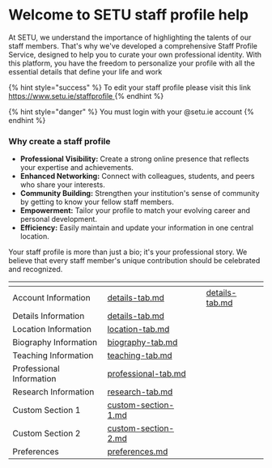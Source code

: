 # Welcome to SETU staff profile help

At SETU, we understand the importance of highlighting the talents of our staff members. That's why we've developed a comprehensive Staff Profile Service, designed to help you to curate your own professional identity. With this platform, you have the freedom to personalize your profile with all the essential details that define your life and work



{% hint style="success" %}
To edit your staff profile please visit this link [https://www.setu.ie/staffprofile ](https://www.setu.ie/staffprofile)
{% endhint %}

{% hint style="danger" %}
You must login with your @setu.ie  account&#x20;
{% endhint %}

### Why create a staff profile

* **Professional Visibility:** Create a strong online presence that reflects your expertise and achievements.
* **Enhanced Networking:** Connect with colleagues, students, and peers who share your interests.
* **Community Building:** Strengthen your institution's sense of community by getting to know your fellow staff members.
* **Empowerment:** Tailor your profile to match your evolving career and personal development.
* **Efficiency:** Easily maintain and update your information in one central location.

Your staff profile is more than just a bio; it's your professional story. We believe that every staff member's unique contribution should be celebrated and recognized.



<table data-view="cards"><thead><tr><th></th><th data-type="content-ref"></th><th data-hidden data-card-cover data-type="files"></th><th data-hidden data-card-target data-type="content-ref"></th></tr></thead><tbody><tr><td>Account Information</td><td><a href="details-tab.md">details-tab.md</a></td><td></td><td><a href="details-tab.md">details-tab.md</a></td></tr><tr><td>Details Information </td><td><a href="details-tab.md">details-tab.md</a></td><td></td><td></td></tr><tr><td>Location Information</td><td><a href="location-tab.md">location-tab.md</a></td><td></td><td></td></tr><tr><td>Biography Information</td><td><a href="biography-tab.md">biography-tab.md</a></td><td></td><td></td></tr><tr><td>Teaching Information</td><td><a href="teaching-tab.md">teaching-tab.md</a></td><td></td><td></td></tr><tr><td>Professional Information</td><td><a href="professional-tab.md">professional-tab.md</a></td><td></td><td></td></tr><tr><td>Research Information</td><td><a href="research-tab.md">research-tab.md</a></td><td></td><td></td></tr><tr><td>Custom Section 1</td><td><a href="custom-section-1.md">custom-section-1.md</a></td><td></td><td></td></tr><tr><td>Custom Section 2</td><td><a href="custom-section-2.md">custom-section-2.md</a></td><td></td><td></td></tr><tr><td>Preferences</td><td><a href="preferences.md">preferences.md</a></td><td></td><td></td></tr></tbody></table>
